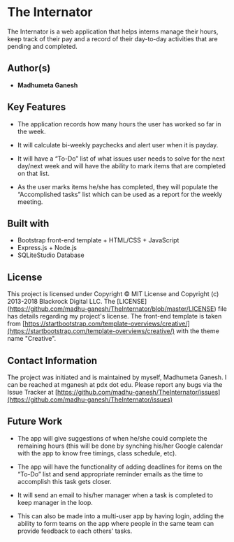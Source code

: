 # The Internator
The Internator is a web application that helps interns manage their hours, keep track of their pay and a record of their day-to-day activities that are pending and completed.

## Author(s)

* **Madhumeta Ganesh**

## Key Features
* The application records how many hours the user has worked so far in the week.

* It will calculate bi-weekly paychecks and alert user when it is payday.

* It will have a “To-Do” list of what issues user needs to solve for the next day/next week and will have the ability to mark items that are completed on that list.

* As the user marks items he/she has completed, they will populate the “Accomplished tasks” list which can be used as a report for the weekly meeting.

## Built with

* Bootstrap front-end template + HTML/CSS + JavaScript
* Express.js + Node.js
* SQLiteStudio Database

## License
This project is licensed under Copyright © MIT License and Copyright (c) 2013-2018 Blackrock Digital LLC. The [LICENSE] (https://github.com/madhu-ganesh/TheInternator/blob/master/LICENSE) file has details regarding my project's license. The front-end template is taken from [https://startbootstrap.com/template-overviews/creative/](https://startbootstrap.com/template-overviews/creative/) with the theme name "Creative".

## Contact Information
The project was initiated and is maintained by myself, Madhumeta Ganesh. I can be reached at mganesh at pdx dot edu. Please report any bugs via the Issue Tracker at [https://github.com/madhu-ganesh/TheInternator/issues](https://github.com/madhu-ganesh/TheInternator/issues)

## Future Work
*  The app will give suggestions of when he/she could complete the remaining hours (this will be done by synching his/her Google calendar with the app to know free timings, class schedule, etc).

* The app will have the functionality of adding deadlines for items on the “To-Do” list and send appropriate reminder emails as the time to accomplish this task gets closer.

* It will send an email to his/her manager when a task is completed to keep manager in the loop.

* This can also be made into a multi-user app by having login, adding the ability to form teams on the app where people in the same team can provide feedback to each others' tasks.
